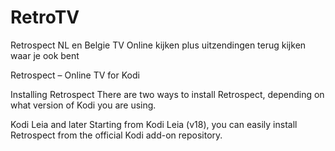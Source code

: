 # RetroTV
Retrospect NL en Belgie TV Online kijken plus uitzendingen terug kijken waar je ook bent 

Retrospect – Online TV for Kodi

Installing Retrospect
There are two ways to install Retrospect, depending on what version of Kodi you are using.

Kodi Leia and later
Starting from Kodi Leia (v18), you can easily install Retrospect from the official Kodi add-on repository. 
